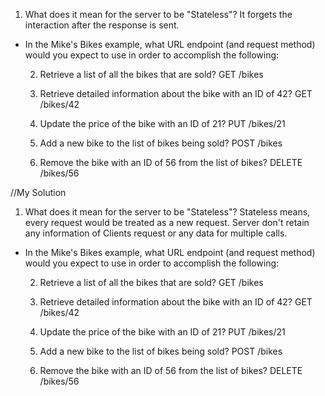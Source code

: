 1. What does it mean for the server to be "Stateless"?
   It forgets the interaction after the response is sent.

- In the Mike's Bikes example, what URL endpoint (and request method)
  would you expect to use in order to accomplish the following:

  2. Retrieve a list of all the bikes that are sold?
     GET /bikes

  3. Retrieve detailed information about the bike with an ID of 42?
     GET /bikes/42

  4. Update the price of the bike with an ID of 21?
     PUT /bikes/21

  5. Add a new bike to the list of bikes being sold?
     POST /bikes

  6. Remove the bike with an ID of 56 from the list of bikes?
     DELETE /bikes/56

//My Solution

1. What does it mean for the server to be "Stateless"?
   Stateless means, every request would be treated as a new request. Server don't retain any information of Clients request or any data for multiple calls.

- In the Mike's Bikes example, what URL endpoint (and request method)
  would you expect to use in order to accomplish the following:

  2. Retrieve a list of all the bikes that are sold?
     GET /bikes

  3. Retrieve detailed information about the bike with an ID of 42?
     GET /bikes/42

  4. Update the price of the bike with an ID of 21?
     PUT /bikes/21

  5. Add a new bike to the list of bikes being sold?
     POST /bikes

  6. Remove the bike with an ID of 56 from the list of bikes?
     DELETE /bikes/56
